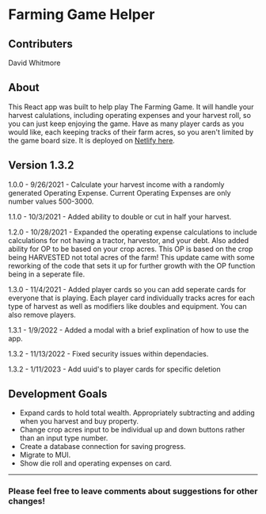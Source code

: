 # Farming Game Helper

## Contributers

David Whitmore

## About

This React app was built to help play The Farming Game. It will handle your harvest calulations, including operating expenses and your harvest roll, so you can just keep enjoying the game. Have as many player cards as you would like, each keeping tracks of their farm acres, so you aren't limited by the game board size. It is deployed on [Netlify here](https://farming-game-helper.netlify.app/).

## Version 1.3.2

1.0.0 - 9/26/2021 - Calculate your harvest income with a randomly generated Operating Expense. Current Operating Expenses are only number values 500-3000.

1.1.0 - 10/3/2021 - Added ability to double or cut in half your harvest.

1.2.0 - 10/28/2021 - Expanded the operating expense calculations to include calculations for not having a tractor, harvestor, and your debt. Also added ability for OP to be based on your crop acres. This OP is based on the crop being HARVESTED not total acres of the farm! This update came with some reworking of the code that sets it up for further growth with the OP function being in a seperate file.

1.3.0 - 11/4/2021 - Added player cards so you can add seperate cards for everyone that is playing. Each player card individually tracks acres for each type of harvest as well as modifiers like doubles and equipment. You can also remove players.

1.3.1 - 1/9/2022 - Added a modal with a brief explination of how to use the app.

1.3.2 - 11/13/2022 - Fixed security issues within dependacies.

1.3.2 - 1/11/2023 - Add uuid's to player cards for specific deletion

## Development Goals

- Expand cards to hold total wealth. Appropriately subtracting and adding when you harvest and buy property.
- Change crop acres input to be individual up and down buttons rather than an input type number.
- Create a database connection for saving progress.
- Migrate to MUI.
- Show die roll and operating expenses on card.

---

### Please feel free to leave comments about suggestions for other changes!
